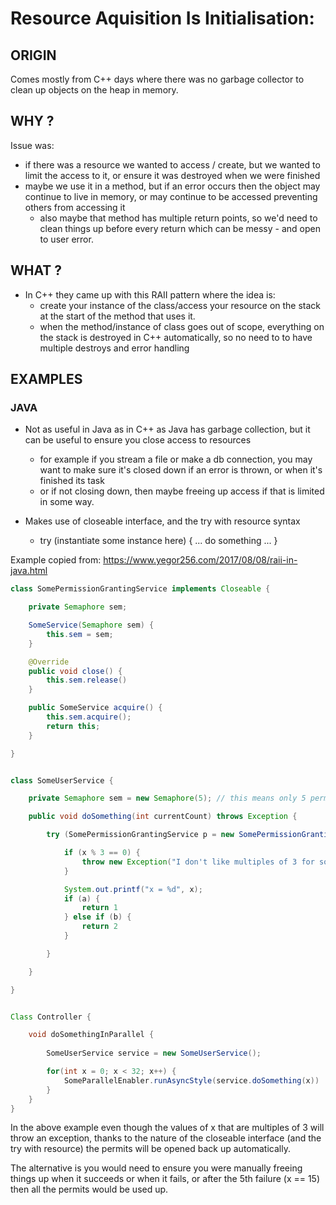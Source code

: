 # Resource Aquisition Is Initialisation:

## ORIGIN

Comes mostly from C++ days where there was no garbage collector to clean up objects on the heap in memory.

## WHY ?

Issue was:
-   if there was a resource we wanted to access / create, but we wanted to limit the access to it, or ensure it was destroyed when we were finished
-   maybe we use it in a method, but if an error occurs then the object may continue to live in memory, or may continue to be accessed preventing others from accessing it
    -   also maybe that method has multiple return points, so we'd need to clean things up before every return which can be messy - and open to user error.

## WHAT ?

-   In C++ they came up with this RAII pattern where the idea is:
    -   create your instance of the class/access your resource on the stack at the start of the method that uses it.
    -   when the method/instance of class goes out of scope, everything on the stack is destroyed in C++ automatically, so no need to to have multiple destroys and error handling

## EXAMPLES

### JAVA

-   Not as useful in Java as in C++ as Java has garbage collection, but it can be useful to ensure you close access to resources
    -   for example if you stream a file or make a db connection, you may want to make sure it's closed down if an error is thrown, or when it's finished its task
    -   or if not closing down, then maybe freeing up access if that is limited in some way.

-   Makes use of closeable interface, and the try with resource syntax
    -   try (instantiate some instance here) { ... do something ... }

Example copied from: https://www.yegor256.com/2017/08/08/raii-in-java.html

```java
class SomePermissionGrantingService implements Closeable {

    private Semaphore sem;

    SomeService(Semaphore sem) {
        this.sem = sem;
    }

    @Override
    public void close() {
        this.sem.release()
    }

    public SomeService acquire() {
        this.sem.acquire();
        return this;
    }

}


class SomeUserService {

    private Semaphore sem = new Semaphore(5); // this means only 5 permits are available, if 5 have currently already acquired permission then once the 6th user tries to acquire permission it will be paused until one frees up

    public void doSomething(int currentCount) throws Exception {

        try (SomePermissionGrantingService p = new SomePermissionGrantingService(this.sem).acquire()) {

            if (x % 3 == 0) {
                throw new Exception("I don't like multiples of 3 for some reason!");
            }

            System.out.printf("x = %d", x);
            if (a) {
                return 1
            } else if (b) {
                return 2
            }

        }

    }

}


Class Controller {

    void doSomethingInParallel {
        
        SomeUserService service = new SomeUserService();

        for(int x = 0; x < 32; x++) {
            SomeParallelEnabler.runAsyncStyle(service.doSomething(x))
        }
    }
}


```

In the above example even though the values of x that are multiples of 3 will throw an exception, thanks to the nature of the closeable interface (and the try with resource) the permits will be opened back up automatically.

The alternative is you would need to ensure you were manually freeing things up when it succeeds or when it fails, or after the 5th failure (x == 15) then all the permits would be used up.
